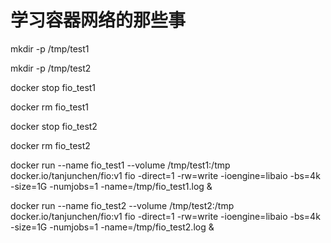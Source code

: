 # 学习容器网络的那些事

mkdir -p /tmp/test1

mkdir -p /tmp/test2

docker stop fio_test1

docker rm fio_test1

docker stop fio_test2

docker rm fio_test2

docker run --name fio_test1 --volume /tmp/test1:/tmp docker.io/tanjunchen/fio:v1 fio -direct=1 -rw=write -ioengine=libaio -bs=4k -size=1G -numjobs=1 -name=/tmp/fio_test1.log &

docker run --name fio_test2 --volume /tmp/test2:/tmp docker.io/tanjunchen/fio:v1 fio -direct=1 -rw=write -ioengine=libaio -bs=4k -size=1G -numjobs=1 -name=/tmp/fio_test2.log &

